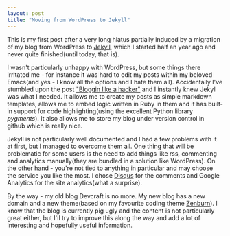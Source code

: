 ```yaml
---
layout: post
title: "Moving from WordPress to Jekyll"
---
```


This is my first post after a very long hiatus partially induced by a
migration of my blog from WordPress to
[Jekyll](https://github.com/mojombo/jekyll), which I started half an
year ago and never quite finished(until today, that is).

I wasn't particularly unhappy with WordPress, but some things there
irritated me - for instance it was hard to edit my posts within my
beloved Emacs(and yes - I know all the options and I hate them
all). Accidentally I've stumbled upon the post
["Bloggin like a hacker"](http://tom.preston-werner.com/2008/11/17/blogging-like-a-hacker.html)
and I instantly knew Jekyll was what I needed. It allows me to create
my posts as simple markdown templates, allows me to embed logic
written in Ruby in them and it has built-in support for code
highlighting(using the excellent Python library *pygments*). It also
allows me to store my blog under version control in github which is
really nice.

Jekyll is not particularly well documented and I had a few problems
with it at first, but I managed to overcome them all. One thing that
will be problematic for some users is the need to add things like rss,
commenting and analytics manually(they are bundled in a solution like
WordPress). On the other hand - you're not tied to anything in
particular and may choose the service you like the most. I chose
[Disqus](http://disqus.com) for the comments and Google Analytics for the site
analytics(what a surprise).

By the way - my old blog Devcraft is no more. My new blog has a new
domain and a new theme(based on my favourite coding theme
[Zenburn](https://github.com/bbatsov/zenburn-emacs)).  I know that the
blog is currently pig ugly and the content is not particularly great
either, but I'll try to improve this along the way and add a lot of
interesting and hopefully useful information.
